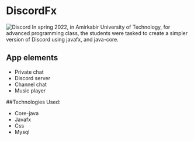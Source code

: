 # DiscordFx
![Discord](https://user-images.githubusercontent.com/91912018/179363347-02e2c0f1-bb88-4897-9334-c1dedbb9e4f5.jpg)
In spring 2022, in Amirkabir University of Technology, for advanced programming class, the students were tasked to create a simpler version of Discord using javafx, and java-core.

## App elements
- Private chat
- Discord server
- Channel chat
- Music player

##Technologies Used:
- Core-java
- Javafx
- Css
- Mysql
